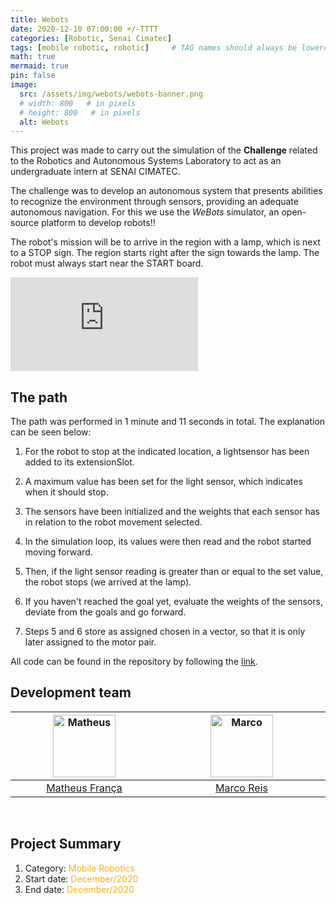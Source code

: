 ```yaml
---
title: Webots
date: 2020-12-10 07:00:00 +/-TTTT
categories: [Robotic, Senai Cimatec]
tags: [mobile robotic, robotic]     # TAG names should always be lowercase
math: true
mermaid: true
pin: false
image: 
  src: /assets/img/webots/webots-banner.png
  # width: 800   # in pixels
  # height: 800   # in pixels
  alt: Webots
---
```


This project was made to carry out the simulation of the **Challenge** related to the Robotics and Autonomous Systems Laboratory to act as an undergraduate intern at SENAI CIMATEC.

The challenge was to develop an autonomous system that presents abilities to recognize the environment through sensors, providing an adequate autonomous navigation. For this we use the _WeBots_ simulator, an open-source platform to develop robots!!

The robot's mission will be to arrive in the region with a lamp, which is next to a STOP sign. The region starts right after the sign towards the lamp. The robot must always start near the START board.

<div class="container"> <iframe class="responsive-iframe" src="https://www.youtube.com/embed/E5G_2fqRhCk" title="YouTube video player" frameborder="0" allow="accelerometer; autoplay; clipboard-write; encrypted-media; gyroscope; picture-in-picture" allowfullscreen></iframe></div>

## The path

The path was performed in 1 minute and 11 seconds in total. The explanation can be seen below:

1. For the robot to stop at the indicated location, a lightsensor has been added to its extensionSlot. 

2. A maximum value has been set for the light sensor, which indicates when it should stop.

3. The sensors have been initialized and the weights that each sensor has in relation to the robot movement selected.

4. In the simulation loop, its values were then read and the robot started moving forward.

5. Then, if the light sensor reading is greater than or equal to the set value, the robot stops (we arrived at the lamp).

6. If you haven't reached the goal yet, evaluate the weights of the sensors, deviate from the goals and go forward.

7. Steps 5 and 6 store as assigned chosen in a vector, so that it is only later assigned to the motor pair.

All code can be found in the repository by following the [link](https://github.com/MatheusFranca-dev/desafiorobotica). 

## Development team

<center>
<div>
  <div class=" col-xl-auto offset-xl-0 col-lg-4 offset-lg-0">
    <table class="table-borderless highlight">
      <thead>
        <tr>
          <th><center><img src="{{ 'assets/img/matheus_franca.jpeg' | relative_url }}" width="100" alt="Matheus" class="img-fluid rounded-circle" /></center></th>
          <th></th>
          <th><center><img src="{{ 'assets/img/marco.jpg' | relative_url }}" width="100" alt="Marco" class="img-fluid rounded-circle" /></center></th>
          <th></th>
        </tr>
      </thead>
      <tbody>
        <tr class="font-weight-bolder" style="text-align: center margin-top: 0">
          <td width="50%"><center><a href="https://www.linkedin.com/in/matheus-frança-b62044150">Matheus França</a></center></td>
          <td></td>
          <td width="50%"><center><a href="https://mhar-vell.github.io/portfolio/">Marco Reis</a></center></td>
          <td></td>
        </tr>
      </tbody>
    </table>
  </div>
</div>
</center>

<br>

## Project Summary

1. Category: <font color="#fbb117">Mobile Robotics</font>
3. Start date: <font color="#fbb117">December/2020</font>
4. End date: <font color="#fbb117">December/2020</font>